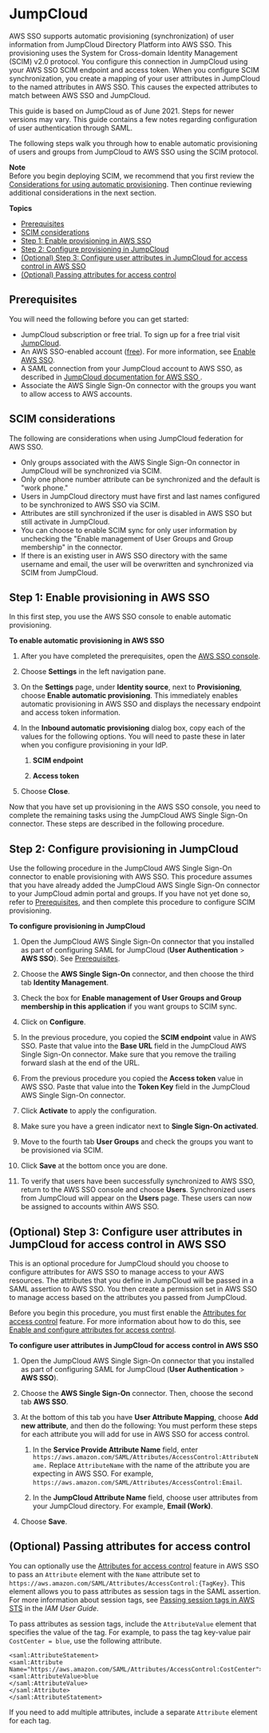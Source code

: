 # JumpCloud<a name="jumpcloud-idp"></a>

AWS SSO supports automatic provisioning \(synchronization\) of user information from JumpCloud Directory Platform into AWS SSO\. This provisioning uses the System for Cross\-domain Identity Management \(SCIM\) v2\.0 protocol\. You configure this connection in JumpCloud using your AWS SSO SCIM endpoint and access token\. When you configure SCIM synchronization, you create a mapping of your user attributes in JumpCloud to the named attributes in AWS SSO\. This causes the expected attributes to match between AWS SSO and JumpCloud\. 

This guide is based on JumpCloud as of June 2021\. Steps for newer versions may vary\. This guide contains a few notes regarding configuration of user authentication through SAML\. 

The following steps walk you through how to enable automatic provisioning of users and groups from JumpCloud to AWS SSO using the SCIM protocol\.

**Note**  
Before you begin deploying SCIM, we recommend that you first review the [Considerations for using automatic provisioning](provision-automatically.md#auto-provisioning-considerations)\. Then continue reviewing additional considerations in the next section\.

**Topics**
+ [Prerequisites](#jumpcloud-prereqs)
+ [SCIM considerations](#jumpcloud-scim)
+ [Step 1: Enable provisioning in AWS SSO](#jumpcloud-step1)
+ [Step 2: Configure provisioning in JumpCloud](#jumpcloud-step2)
+ [\(Optional\) Step 3: Configure user attributes in JumpCloud for access control in AWS SSO](#jumpcloud-step3)
+ [\(Optional\) Passing attributes for access control](#jumpcloud-passing-abac)

## Prerequisites<a name="jumpcloud-prereqs"></a>

You will need the following before you can get started:
+ JumpCloud subscription or free trial\. To sign up for a free trial visit [JumpCloud](https://console.jumpcloud.com/signup)\.
+ An AWS SSO\-enabled account \([free](https://aws.amazon.com/single-sign-on/)\)\. For more information, see [Enable AWS SSO](https://docs.aws.amazon.com/singlesignon/latest/userguide/step1.html)\.
+ A SAML connection from your JumpCloud account to AWS SSO, as described in [ JumpCloud documentation for AWS SSO ](https://support.jumpcloud.com/support/s/article/Single-Sign-On-SSO-With-AWS-SSO)\.
+ Associate the AWS Single Sign\-On connector with the groups you want to allow access to AWS accounts\.

## SCIM considerations<a name="jumpcloud-scim"></a>

 The following are considerations when using JumpCloud federation for AWS SSO\. 
+ Only groups associated with the AWS Single Sign\-On connector in JumpCloud will be synchronized via SCIM\.
+ Only one phone number attribute can be synchronized and the default is "work phone\."
+ Users in JumpCloud directory must have first and last names configured to be synchronized to AWS SSO via SCIM\.
+ Attributes are still synchronized if the user is disabled in AWS SSO but still activate in JumpCloud\.
+ You can choose to enable SCIM sync for only user information by unchecking the "Enable management of User Groups and Group membership" in the connector\.
+ If there is an existing user in AWS SSO directory with the same username and email, the user will be overwritten and synchronized via SCIM from JumpCloud\.

## Step 1: Enable provisioning in AWS SSO<a name="jumpcloud-step1"></a>

In this first step, you use the AWS SSO console to enable automatic provisioning\.

**To enable automatic provisioning in AWS SSO**

1. After you have completed the prerequisites, open the [AWS SSO console](https://console.aws.amazon.com/singlesignon)\.

1. Choose **Settings** in the left navigation pane\.

1. On the **Settings** page, under **Identity source**, next to **Provisioning**, choose **Enable automatic provisioning**\. This immediately enables automatic provisioning in AWS SSO and displays the necessary endpoint and access token information\.

1. In the **Inbound automatic provisioning** dialog box, copy each of the values for the following options\. You will need to paste these in later when you configure provisioning in your IdP\.

   1. **SCIM endpoint**

   1. **Access token**

1. Choose **Close**\.

Now that you have set up provisioning in the AWS SSO console, you need to complete the remaining tasks using the JumpCloud AWS Single Sign\-On connector\. These steps are described in the following procedure\. 

## Step 2: Configure provisioning in JumpCloud<a name="jumpcloud-step2"></a>

Use the following procedure in the JumpCloud AWS Single Sign\-On connector to enable provisioning with AWS SSO\. This procedure assumes that you have already added the JumpCloud AWS Single Sign\-On connector to your JumpCloud admin portal and groups\. If you have not yet done so, refer to [Prerequisites](#jumpcloud-prereqs), and then complete this procedure to configure SCIM provisioning\. 

**To configure provisioning in JumpCloud**

1. Open the JumpCloud AWS Single Sign\-On connector that you installed as part of configuring SAML for JumpCloud \(**User Authentication** > **AWS SSO**\)\. See [Prerequisites](#jumpcloud-prereqs)\.

1. Choose the **AWS Single Sign\-On** connector, and then choose the third tab **Identity Management**\.

1. Check the box for **Enable management of User Groups and Group membership in this application** if you want groups to SCIM sync\.

1. Click on **Configure**\.

1. In the previous procedure, you copied the **SCIM endpoint** value in AWS SSO\. Paste that value into the **Base URL** field in the JumpCloud AWS Single Sign\-On connector\. Make sure that you remove the trailing forward slash at the end of the URL\.

1. From the previous procedure you copied the **Access token** value in AWS SSO\. Paste that value into the **Token Key** field in the JumpCloud AWS Single Sign\-On connector\. 

1. Click **Activate** to apply the configuration\.

1. Make sure you have a green indicator next to **Single Sign\-On activated**\.

1. Move to the fourth tab **User Groups** and check the groups you want to be provisioned via SCIM\.

1. Click **Save** at the bottom once you are done\.

1. To verify that users have been successfully synchronized to AWS SSO, return to the AWS SSO console and choose **Users**\. Synchronized users from JumpCloud will appear on the **Users** page\. These users can now be assigned to accounts within AWS SSO\.

## \(Optional\) Step 3: Configure user attributes in JumpCloud for access control in AWS SSO<a name="jumpcloud-step3"></a>

This is an optional procedure for JumpCloud should you choose to configure attributes for AWS SSO to manage access to your AWS resources\. The attributes that you define in JumpCloud will be passed in a SAML assertion to AWS SSO\. You then create a permission set in AWS SSO to manage access based on the attributes you passed from JumpCloud\. 

Before you begin this procedure, you must first enable the [Attributes for access control](https://docs.aws.amazon.com/singlesignon/latest/userguide/attributesforaccesscontrol.html) feature\. For more information about how to do this, see [ Enable and configure attributes for access control](https://docs.aws.amazon.com/singlesignon/latest/userguide/configure-abac.html)\.

****To configure user attributes in JumpCloud for access control in AWS SSO****

1. Open the JumpCloud AWS Single Sign\-On connector that you installed as part of configuring SAML for JumpCloud \(**User Authentication** > **AWS SSO**\)\.

1. Choose the **AWS Single Sign\-On** connector\. Then, choose the second tab **AWS SSO**\.

1. At the bottom of this tab you have **User Attribute Mapping**, choose **Add new attribute**, and then do the following: You must perform these steps for each attribute you will add for use in AWS SSO for access control\. 

   1. In the **Service Provide Attribute Name** field, enter `https://aws.amazon.com/SAML/Attributes/AccessControl:AttributeName.` Replace `AttributeName` with the name of the attribute you are expecting in AWS SSO\. For example, `https://aws.amazon.com/SAML/Attributes/AccessControl:Email`\. 

   1. In the **JumpCloud Attribute Name** field, choose user attributes from your JumpCloud directory\. For example, **Email \(Work\)**\.

1. Choose **Save**\.

## \(Optional\) Passing attributes for access control<a name="jumpcloud-passing-abac"></a>

You can optionally use the [Attributes for access control](attributesforaccesscontrol.md) feature in AWS SSO to pass an `Attribute` element with the `Name` attribute set to `https://aws.amazon.com/SAML/Attributes/AccessControl:{TagKey}`\. This element allows you to pass attributes as session tags in the SAML assertion\. For more information about session tags, see [Passing session tags in AWS STS](https://docs.aws.amazon.com/IAM/latest/UserGuide/id_session-tags.html) in the *IAM User Guide*\.

To pass attributes as session tags, include the `AttributeValue` element that specifies the value of the tag\. For example, to pass the tag key\-value pair `CostCenter = blue`, use the following attribute\.

```
<saml:AttributeStatement>
<saml:Attribute Name="https://aws.amazon.com/SAML/Attributes/AccessControl:CostCenter">
<saml:AttributeValue>blue
</saml:AttributeValue>
</saml:Attribute>
</saml:AttributeStatement>
```

If you need to add multiple attributes, include a separate `Attribute` element for each tag\. 